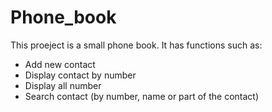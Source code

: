 # Phone_book

This proeject is a small phone book. It has functions such as:

* Add new contact
* Display contact by number
* Display all number
* Search contact (by number, name or part of the contact)
